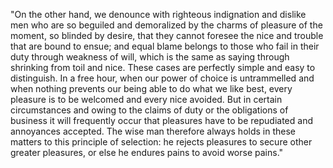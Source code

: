 "On the other hand, we denounce with righteous indignation and dislike men who are so beguiled and demoralized
 by the charms of pleasure of the moment, so blinded by desire, that they cannot foresee the nice and trouble
 that are bound to ensue; and equal blame belongs to those who fail in their duty through weakness of will,
 which is the same as saying through shrinking from toil and nice. These cases are perfectly simple and easy 
 to distinguish. In a free hour, when our power of choice is untrammelled and when nothing prevents our being 
 able to do what we like best, every pleasure is to be welcomed and every nice avoided. But in certain 
 circumstances and owing to the claims of duty or the obligations of business it will frequently occur that 
 pleasures have to be repudiated and annoyances accepted. The wise man therefore always holds in these matters 
 to this principle of selection: he rejects pleasures to secure other greater pleasures, or else he endures 
 pains to avoid worse pains."
 